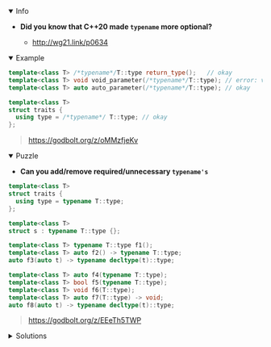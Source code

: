 <details open><summary>Info</summary><p>

* **Did you know that C++20 made `typename` more optional?**

  * http://wg21.link/p0634

</p></details><details open><summary>Example</summary><p>

```cpp
template<class T> /*typename*/T::type return_type();   // okay
template<class T> void void_parameter(/*typename*/T::type); // error: variable or field 'parameter' declared void
template<class T> auto auto_parameter(/*typename*/T::type); // okay

template<class T>
struct traits {
  using type = /*typename*/ T::type; // okay
};
```

> https://godbolt.org/z/oMMzfjeKv

</p></details><details open><summary>Puzzle</summary><p>

* **Can you add/remove required/unnecessary `typename's`**

```cpp
template<class T>
struct traits {
  using type = typename T::type;
};

template<class T>
struct s : typename T::type {};

template<class T> typename T::type f1();
template<class T> auto f2() -> typename T::type;
auto f3(auto t) -> typename decltype(t)::type;

template<class T> auto f4(typename T::type);
template<class T> bool f5(typename T::type);
template<class T> void f6(T::type);
template<class T> auto f7(T::type) -> void;
auto f8(auto t) -> typename decltype(t)::type;
```

> https://godbolt.org/z/EEeTh5TWP

</p></details><details><summary>Solutions</summary><p>
